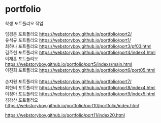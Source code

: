 # portfolio
학생 포트폴리오 작업

임경은 포트폴리오 https://webstoryboy.github.io/portfolio/port2/ <br>
유석규 포트폴리오 https://webstoryboy.github.io/portfolio/port1/ <br>
최하나 포트폴리오 https://webstoryboy.github.io/portfolio/port3/pf03.html<br>
김주현 포트폴리오 https://webstoryboy.github.io/portfolio/port4/index4.html<br>
이재훈 포트폴리오 https://webstoryboy.github.io/portfolio/port5/indexs/main.html<br>
이진희 포트폴리오 https://webstoryboy.github.io/portfolio/port6/port05.html<br>    
손지원 포트폴리오 https://webstoryboy.github.io/portfolio/port7/<br> 
최한비 포트폴리오 https://webstoryboy.github.io/portfolio/port8/index4.html<br> 
이정아 포트폴리오 https://webstoryboy.github.io/portfolio/port9/index5.html<br> 
김강산 포트폴리오 https://webstoryboy.github.io/portfolio/port10/portfolio/index.html<br> 

https://webstoryboy.github.io/portfolio/port11/index20.html


